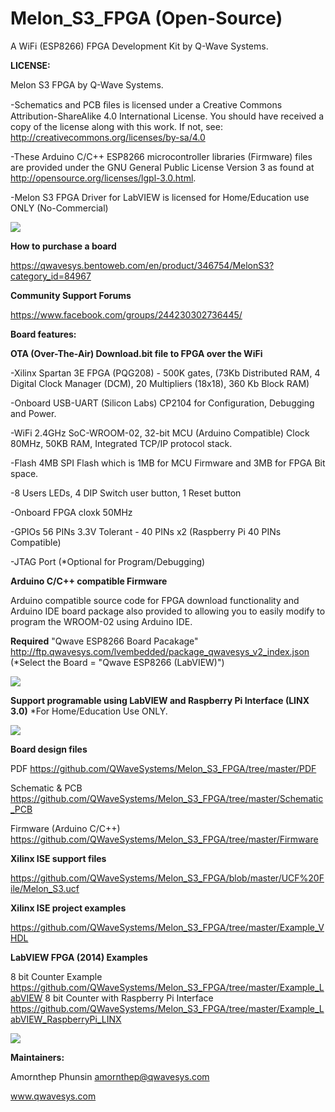 # Melon_S3_FPGA (Open-Source)

A WiFi (ESP8266) FPGA Development Kit by Q-Wave Systems.

**LICENSE:**

Melon S3 FPGA by Q-Wave Systems.

-Schematics and PCB ﬁles is licensed under a Creative Commons Attribution-ShareAlike 4.0 International License.
You should have received a copy of the license along with this work. If not, see: http://creativecommons.org/licenses/by-sa/4.0

-These Arduino C/C++ ESP8266 microcontroller libraries (Firmware) files are provided under the GNU General Public License Version 3 as found at http://opensource.org/licenses/lgpl-3.0.html.

-Melon S3 FPGA Driver for LabVIEW is licensed for Home/Education use ONLY (No-Commercial)

![](http://ftp.qwavesys.com/tmp_pics/ms30.jpg)

**How to purchase a board**

https://qwavesys.bentoweb.com/en/product/346754/MelonS3?category_id=84967

**Community Support Forums**

https://www.facebook.com/groups/244230302736445/

**Board features:**

**OTA (Over-The-Air) Download.bit file to FPGA over the WiFi**

-Xilinx Spartan 3E FPGA (PQG208) - 500K gates,
(73Kb Distributed RAM, 4 Digital Clock Manager (DCM), 20 Multipliers (18x18), 360 Kb Block RAM)

-Onboard USB-UART (Silicon Labs) CP2104 for Configuration, Debugging and Power.

-WiFi 2.4GHz SoC-WROOM-02, 32-bit MCU (Arduino Compatible) Clock 80MHz, 50KB RAM, Integrated TCP/IP protocol stack.

-Flash 4MB SPI Flash which is 1MB for MCU Firmware and 3MB for FPGA Bit space.

-8 Users LEDs, 4 DIP Switch user button, 1 Reset button

-Onboard FPGA cloxk 50MHz

-GPIOs 56 PINs 3.3V Tolerant - 40 PINs x2 (Raspberry Pi 40 PINs Compatible)

-JTAG Port (*Optional for Program/Debugging)

**Arduino C/C++ compatible Firmware**

Arduino compatible source code for FPGA download functionality and Arduino IDE board package also provided to allowing you to easily modify to program the WROOM-02 using Arduino IDE. 

**Required** "Qwave ESP8266 Board Pacakage" http://ftp.qwavesys.com/lvembedded/package_qwavesys_v2_index.json (*Select the Board = "Qwave ESP8266 (LabVIEW)")

![](http://ftp.qwavesys.com/tmp_pics/msc01.png)

**Support programable using LabVIEW and Raspberry Pi Interface (LINX 3.0)**  *For Home/Education Use ONLY.

![](http://ftp.qwavesys.com/tmp_pics/msc02.png)

**Board design files**

PDF https://github.com/QWaveSystems/Melon_S3_FPGA/tree/master/PDF

Schematic & PCB https://github.com/QWaveSystems/Melon_S3_FPGA/tree/master/Schematic_PCB

Firmware (Arduino C/C++) https://github.com/QWaveSystems/Melon_S3_FPGA/tree/master/Firmware

**Xilinx ISE support files**

https://github.com/QWaveSystems/Melon_S3_FPGA/blob/master/UCF%20File/Melon_S3.ucf

**Xilinx ISE project examples**

https://github.com/QWaveSystems/Melon_S3_FPGA/tree/master/Example_VHDL

**LabVIEW FPGA (2014) Examples**

8 bit Counter Example https://github.com/QWaveSystems/Melon_S3_FPGA/tree/master/Example_LabVIEW
8 bit Counter with Raspberry Pi Interface https://github.com/QWaveSystems/Melon_S3_FPGA/tree/master/Example_LabVIEW_RaspberryPi_LINX

![](http://ftp.qwavesys.com/tmp_pics/msc03.png)

**Maintainers:**

Amornthep Phunsin <amornthep@qwavesys.com>

www.qwavesys.com

